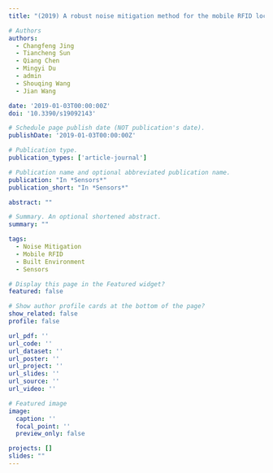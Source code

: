 ```yaml
---
title: "(2019) A robust noise mitigation method for the mobile RFID location in built environment. Sensors, 19(9), 2143"

# Authors
authors:
  - Changfeng Jing
  - Tiancheng Sun
  - Qiang Chen
  - Mingyi Du
  - admin
  - Shouqing Wang
  - Jian Wang

date: '2019-01-03T00:00:00Z'
doi: '10.3390/s19092143'

# Schedule page publish date (NOT publication's date).
publishDate: '2019-01-03T00:00:00Z'

# Publication type.
publication_types: ['article-journal']

# Publication name and optional abbreviated publication name.
publication: "In *Sensors*"
publication_short: "In *Sensors*"

abstract: ""

# Summary. An optional shortened abstract.
summary: ""

tags:
  - Noise Mitigation
  - Mobile RFID
  - Built Environment
  - Sensors

# Display this page in the Featured widget?
featured: false

# Show author profile cards at the bottom of the page?
show_related: false
profile: false

url_pdf: ''
url_code: ''
url_dataset: ''
url_poster: ''
url_project: ''
url_slides: ''
url_source: ''
url_video: ''

# Featured image
image:
  caption: ''
  focal_point: ''
  preview_only: false

projects: []
slides: ""
---
```

